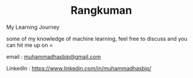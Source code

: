 # <center> Rangkuman
My Learning Journey

some of my knowledge of machine learning, feel free to discuss and you can hit me up on =
 
email    : muhammadhasbip@gmail.com

LinkedIn : https://www.linkedin.com/in/muhammadhasbip/
